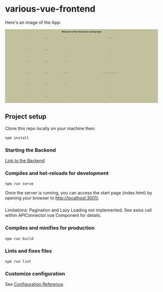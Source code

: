 # various-vue-frontend

Here's an image of the App:

![Pic](https://github.com/mcodemax/VariousVueFrontend/blob/master/apppic.png)

## Project setup
Clone this repo locally on your machine then:

```
npm install
```
### Starting the Backend
[Link to the Backend](https://github.com/mcodemax/VariousVueBackend)

### Compiles and hot-reloads for development
```
npm run serve
```
Once the server is running, you can access the start page (index.html) by opening your browser to [http://localhost:3001/](http://localhost:3001).

###
Limitations: Pagination and Lazy Loading not implemented.
See axios call within APIConnector.vue Component for details.

### Compiles and minifies for production
```
npm run build
```

### Lints and fixes files
```
npm run lint
```

### Customize configuration
See [Configuration Reference](https://cli.vuejs.org/config/).
